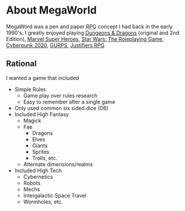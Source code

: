 About MegaWorld
===============

MegaWord was a pen and paper <abbr title="Roleplaying Game">RPG</abbr> concept I had back in the early 1990's. I greatly enjoyed playing <abbr title="Dungeons &amp; Dragons">[Dungeons & Dragons][D&D]</abbr> (original and 2nd Edition), [Marvel Super Heroes][], [Star Wars: The Roleplaying Game][], [Cyberpunk 2020][], [GURPS][], [Justifiers RPG][]


Rational
--------

I wanted a game that included

* Simple Rules
	* Game play over rules research
	* Easy to remember after a single game
* Only used common six sided dice (D6)
* Included High Fantasy
	* Magick
	* Fae
		* Dragons
		* Elves
		* Giants
		* Sprites
		* Trolls, etc.
	* Alternate dimensions/realms
* Included High Tech
	* Cybernetics
	* Robots
	* Mechs
	* Intergalactic Space Travel
	* Wormholes, etc.



[Cyberpunk 2020]: https://en.wikipedia.org/wiki/Cyberpunk_2020
[D&D]: https://en.wikipedia.org/wiki/Dungeons_%26_Dragons
[GURPS]: https://en.wikipedia.org/wiki/GURPS
[Marvel Super Heroes]: https://en.wikipedia.org/wiki/Marvel_Super_Heroes_(role-playing_game)
[Star Wars: The Roleplaying Game]: https://en.wikipedia.org/wiki/Star_Wars:_The_Roleplaying_Game
[Elfquest]: https://en.wikipedia.org/wiki/Elfquest
[Elric!]: https://en.wikipedia.org/wiki/Elric!
[EverQuest Role-Playing Game]: https://en.wikipedia.org/wiki/EverQuest_Role-Playing_Game
[Legend of the Five Rings Roleplaying Game]: https://en.wikipedia.org/wiki/Legend_of_the_Five_Rings_Roleplaying_Game
[Trollbabe]: https://en.wikipedia.org/wiki/Trollbabe
[Warcraft: The Roleplaying Game]: https://en.wikipedia.org/wiki/Warcraft:_The_Roleplaying_Game
[Vampire: The Dark Ages]: https://en.wikipedia.org/wiki/Vampire:_The_Dark_Ages
[Buffy the Vampire Slayer Roleplaying Game]: https://en.wikipedia.org/wiki/Buffy_the_Vampire_Slayer_Roleplaying_Game
[CJ Carella's WitchCraft]: https://en.wikipedia.org/wiki/CJ_Carella%27s_WitchCraft
[Vampire: The Masquerade]: https://en.wikipedia.org/wiki/Vampire:_The_Masquerade
[Werewolf: The Apocalypse]: https://en.wikipedia.org/wiki/Werewolf:_The_Apocalypse
[Mage: The Ascension]: https://en.wikipedia.org/wiki/Mage:_The_Ascension
[Wraith: The Oblivion]: https://en.wikipedia.org/wiki/Wraith:_The_Oblivion
[Changeling: The Dreaming]: https://en.wikipedia.org/wiki/Changeling:_The_Dreaming
[Geist: The Sin-Eaters]: https://en.wikipedia.org/wiki/Geist:_The_Sin-Eaters
[Macho Women with Guns]: https://en.wikipedia.org/wiki/Macho_Women_with_Guns
[Paranoia (role-playing game)]: https://en.wikipedia.org/wiki/Paranoia_(role-playing_game)
[Toon (role-playing game)]: https://en.wikipedia.org/wiki/Toon_(role-playing_game)
[The Doctor Who Role Playing Game]: https://en.wikipedia.org/wiki/The_Doctor_Who_Role_Playing_Game
[Gamma World]: https://en.wikipedia.org/wiki/Gamma_World
[Macross II: The Role-Playing Game]: https://en.wikipedia.org/wiki/Macross_II:_The_Role-Playing_Game
[MechWarrior (role-playing game)]: https://en.wikipedia.org/wiki/MechWarrior_(role-playing_game)
[Rifts (role-playing game)]: https://en.wikipedia.org/wiki/Rifts_(role-playing_game)
[Robotech (role-playing game)]: https://en.wikipedia.org/wiki/Robotech_(role-playing_game)
[Serenity Role Playing Game]: https://en.wikipedia.org/wiki/Serenity_Role_Playing_Game
[Champions (role-playing game)]: https://en.wikipedia.org/wiki/Champions_(role-playing_game)
[Teenage Mutant Ninja Turtles & Other Strangeness]: https://en.wikipedia.org/wiki/Teenage_Mutant_Ninja_Turtles_%26_Other_Strangeness
[Shadowrun]: https://en.wikipedia.org/wiki/Shadowrun
[Fate (role-playing game system)]: https://en.wikipedia.org/wiki/Fate_(role-playing_game_system)
[Fudge (role-playing game system)]: https://en.wikipedia.org/wiki/Fudge_(role-playing_game_system)
[Hero System]: https://en.wikipedia.org/wiki/Hero_System
[Traveller (role-playing game)]: https://en.wikipedia.org/wiki/Traveller_(role-playing_game)
[GURPS Lite]: http://www.sjgames.com/gurps/lite/
[SAGA]: http://www.homebrew.net/games/saga.html
[GAME : Greatly Abbreviated Mechanics, Etc.]: http://www.homebrew.net/games/game.html
[Justifiers RPG]: https://en.wikipedia.org/wiki/Justifiers_RPG
[SPECIAL RPG]: http://specialrpg.wikidot.com/
[SPECIAL - Fallout]: http://fallout.wikia.com/wiki/SPECIAL
[d20 SPECIAL System | Scorched Earth RPG]: https://scorchedearthrpg.wordpress.com/d20-special-system/
[S.P.E.C.I.A.L. System - Reddit]: https://www.reddit.com/r/rpg/comments/3fzs46/special_system/


[List of role-playing games by genre]: https://en.wikipedia.org/wiki/List_of_role-playing_games_by_genre
[games | E. Chris Garrison]: https://sillyhatbooks.com/about/games/

